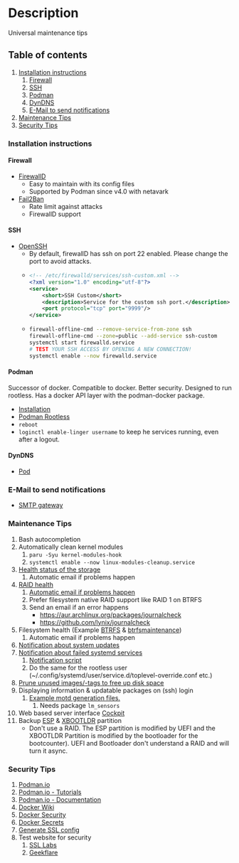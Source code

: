 # Description

Universal maintenance tips

## Table of contents

1. [Installation instructions](#installation-instructions)
    1. [Firewall](#firewall)
    2. [SSH](#ssh)
    3. [Podman](#podman)
    4. [DynDNS](#dyndns)
    5. [E-Mail to send notifications](#e-mail-to-send-notifications)
2. [Maintenance Tips](#maintenance-tips)
3. [Security Tips](#security-tips)

### Installation instructions

#### Firewall

- [FirewallD](https://wiki.archlinux.org/title/firewalld)
    - Easy to maintain with its config files
    - Supported by Podman since v4.0 with netavark
- [Fail2Ban](https://wiki.archlinux.org/title/Fail2ban)
    - Rate limit against attacks
    - FirewallD support

#### SSH

- [OpenSSH](https://wiki.archlinux.org/title/OpenSSH)
    - By default, firewallD has ssh on port 22 enabled. Please change the port to avoid attacks.
    - ```xml
      <!-- /etc/firewalld/services/ssh-custom.xml -->
      <?xml version="1.0" encoding="utf-8"?>
      <service>
          <short>SSH Custom</short>
          <description>Service for the custom ssh port.</description>
          <port protocol="tcp" port="9999"/>
      </service>
      ```
    - ```bash
      firewall-offline-cmd --remove-service-from-zone ssh
      firewall-offline-cmd --zone=public --add-service ssh-custom
      systemctl start firewalld.service
      # TEST YOUR SSH ACCESS BY OPENING A NEW CONNECTION!
      systemctl enable --now firewalld.service
      ```

#### Podman

Successor of docker. Compatible to docker. Better security. Designed to run rootless. Has a docker API layer with the
podman-docker package.

- [Installation](https://podman.io/)
- [Podman Rootless](https://github.com/containers/podman/blob/main/docs/tutorials/rootless_tutorial.md)
- `reboot`
- `loginctl enable-linger username` to keep he services running, even after a logout.

#### DynDNS

- [Pod](../../container/services/dynds-https-ip/README.md)

### E-Mail to send notifications

- [SMTP gateway](../../container/services/notification/README.md)

### Maintenance Tips

1. Bash autocompletion
2. Automatically clean kernel modules
    1. `paru -Syu kernel-modules-hook`
    2. `systemctl enable --now linux-modules-cleanup.service`
3. [Health status of the storage](https://wiki.archlinux.org/title/S.M.A.R.T.)
    1. Automatic email if problems happen
4. [RAID health](https://wiki.archlinux.org/title/RAID#RAID_Maintenance)
    1. [Automatic email if problems happen](https://wiki.archlinux.org/title/RAID#Email_notifications)
    2. Prefer filesystem native RAID support like RAID 1 on BTRFS
    3. Send an email if an error happens
        - https://aur.archlinux.org/packages/journalcheck
        - https://github.com/lynix/journalcheck
5. Filesystem health (Example [BTRFS](https://wiki.archlinux.org/title/btrfs)
   & [btrfsmaintenance](https://aur.archlinux.org/packages/btrfsmaintenance/))
    1. Automatic email if problems happen
6. [Notification about system updates](examples/notify_system_updates)
7. [Notification about failed systemd services](https://wiki.archlinux.org/title/Systemd#Notifying_about_failed_services)
    1. [Notification script](examples/systemd-failure-notification.sh)
    2. Do the same for the rootless user (~/.config/systemd/user/service.d/toplevel-override.conf etc.)
8. [Prune unused images/-tags to free up disk space](examples/podman/prune)
9. Displaying information & updatable packages on (ssh) login
    1. [Example motd generation files.](examples/motd)
        1. Needs package `lm_sensors`
10. Web based server interface [Cockpit](./examples/cockpit/README.md)
11. Backup [ESP](./examples/backup/99-esp-backup.hook) & [XBOOTLDR](./examples/backup/99-xbootldr-backup.hook) partition
    - Don't use a RAID. The ESP partition is modified by UEFI and the XBOOTLDR Partition is modified by the bootloader
      for the bootcounter).
      UEFI and Bootloader don't understand a RAID and will turn it async.

### Security Tips

1. [Podman.io](https://podman.io/)
2. [Podman.io - Tutorials](https://docs.podman.io/en/latest/Tutorials.html)
3. [Podman.io - Documentation](https://docs.podman.io/en/latest/)
4. [Docker Wiki](https://docs.docker.com/)
5. [Docker Security](https://docs.docker.com/engine/security/)
6. [Docker Secrets](https://docs.docker.com/engine/swarm/secrets/)
7. [Generate SSL config](https://ssl-config.mozilla.org/)
8. Test website for security
    1. [SSL Labs](https://www.ssllabs.com/ssltest/)
    2. [Geekflare](https://geekflare.com/de/ssl-test-certificate/)
